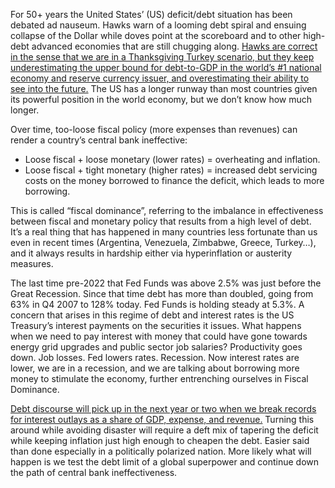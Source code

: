 For 50+ years the United States’ (US) deficit/debt situation has been debated ad nauseum. Hawks warn of a looming debt spiral and ensuing collapse of the Dollar while doves point at the scoreboard and to other high-debt advanced economies that are still chugging along. <u>Hawks are correct in the sense that we are in a Thanksgiving Turkey scenario, but they keep underestimating the upper bound for debt-to-GDP in the world’s #1 national economy and reserve currency issuer, and overestimating their ability to see into the future.</u> The US has a longer runway than most countries given its powerful position in the world economy, but we don’t know how much longer.

Over time, too-loose fiscal policy (more expenses than revenues) can render a country’s central bank ineffective:
- Loose fiscal + loose monetary (lower rates) = overheating and inflation. 
- Loose fiscal + tight monetary (higher rates) = increased debt servicing costs on the money borrowed to finance the deficit, which leads to more borrowing. 

This is called “fiscal dominance”, referring to the imbalance in effectiveness between fiscal and monetary policy that results from a high level of debt. It’s a real thing that has happened in many countries less fortunate than us even in recent times (Argentina, Venezuela, Zimbabwe, Greece, Turkey…), and it always results in hardship either via hyperinflation or austerity measures. 

The last time pre-2022 that Fed Funds was above 2.5% was just before the Great Recession. Since that time debt has more than doubled, going from 63% in Q4 2007 to 128% today. Fed Funds is holding steady at 5.3%. A concern that arises in this regime of debt and interest rates is the US Treasury’s interest payments on the securities it issues. What happens when we need to pay interest with money that could have gone towards energy grid upgrades and public sector job salaries? Productivity goes down. Job losses. Fed lowers rates. Recession. Now interest rates are lower, we are in a recession, and we are talking about borrowing more money to stimulate the economy, further entrenching ourselves in Fiscal Dominance.

<u>Debt discourse will pick up in the next year or two when we break records for interest outlays as a share of GDP, expense, and revenue.</u> Turning this around while avoiding disaster will require a deft mix of tapering the deficit while keeping inflation just high enough to cheapen the debt. Easier said than done especially in a politically polarized nation. More likely what will happen is we test the debt limit of a global superpower and continue down the path of central bank ineffectiveness.
